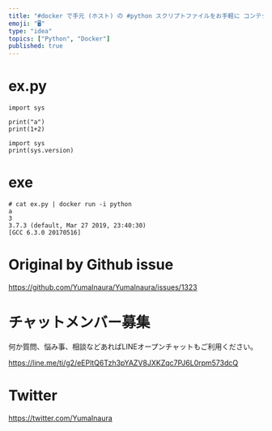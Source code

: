 ```yaml
---
title: "#docker で手元 (ホスト) の #python スクリプトファイルをお手軽に コンテナで実行するコマンド例"
emoji: "🖥"
type: "idea"
topics: ["Python", "Docker"]
published: true
---
```


# ex.py

```
import sys

print("a")
print(1+2)

import sys
print(sys.version)
```

# exe

```
# cat ex.py | docker run -i python
a
3
3.7.3 (default, Mar 27 2019, 23:40:30)
[GCC 6.3.0 20170516]
```

# Original by Github issue

https://github.com/YumaInaura/YumaInaura/issues/1323








<!-- Update From Qiita API -->

# チャットメンバー募集


何か質問、悩み事、相談などあればLINEオープンチャットもご利用ください。

https://line.me/ti/g2/eEPltQ6Tzh3pYAZV8JXKZqc7PJ6L0rpm573dcQ





# Twitter


https://twitter.com/YumaInaura


<!-- Update From Qiita API -->


